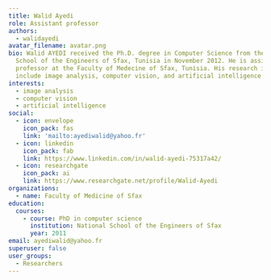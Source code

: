 ```yaml
---
title: Walid Ayedi
role: Assistant professor
authors:
  - walidayedi
avatar_filename: avatar.png
bio: Walid AYEDI received the Ph.D. degree in Computer Science from the National
  School of the Engineers of Sfax, Tunisia in November 2012. He is assistant
  professor at the Faculty of Medecine of Sfax, Tunisia. His research interests
  include image analysis, computer vision, and artificial intelligence
interests:
  - image analysis
  - computer vision
  - artificial intelligence
social:
  - icon: envelope
    icon_pack: fas
    link: 'mailto:ayediwalid@yahoo.fr'
  - icon: linkedin
    icon_pack: fab
    link: https://www.linkedin.com/in/walid-ayedi-75317a42/
  - icon: researchgate
    icon_pack: ai
    link: https://www.researchgate.net/profile/Walid-Ayedi
organizations:
  - name: Faculty of Medicine of Sfax
education:
  courses:
    - course: PhD in computer science
      institution: National School of the Engineers of Sfax
      year: 2011
email: ayediwalid@yahoo.fr
superuser: false
user_groups:
  - Researchers
---
```

